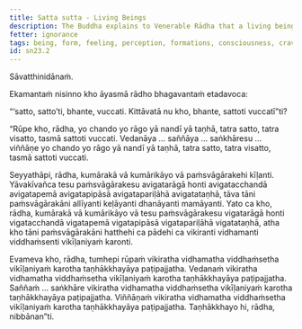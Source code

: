 ```yaml
---
title: Satta sutta - Living Beings
description: The Buddha explains to Venerable Rādha that a living being is defined by desire, passion, delight, and craving in form, feeling, perception, formations, and consciousness.
fetter: ignorance
tags: being, form, feeling, perception, formations, consciousness, craving, sn, sn22-34, sn23
id: sn23.2
---
```


Sāvatthinidānaṁ.

Ekamantaṁ nisinno kho āyasmā rādho bhagavantaṁ etadavoca:

“‘satto, satto’ti, bhante, vuccati. Kittāvatā nu kho, bhante, sattoti vuccatī”ti?

“Rūpe kho, rādha, yo chando yo rāgo yā nandī yā taṇhā, tatra satto, tatra visatto, tasmā sattoti vuccati. Vedanāya … saññāya … saṅkhāresu … viññāṇe yo chando yo rāgo yā nandī yā taṇhā, tatra satto, tatra visatto, tasmā sattoti vuccati.

Seyyathāpi, rādha, kumārakā vā kumārikāyo vā paṁsvāgārakehi kīḷanti. Yāvakīvañca tesu paṁsvāgārakesu avigatarāgā honti avigatacchandā avigatapemā avigatapipāsā avigatapariḷāhā avigatataṇhā, tāva tāni paṁsvāgārakāni allīyanti keḷāyanti dhanāyanti mamāyanti. Yato ca kho, rādha, kumārakā vā kumārikāyo vā tesu paṁsvāgārakesu vigatarāgā honti vigatacchandā vigatapemā vigatapipāsā vigatapariḷāhā vigatataṇhā, atha kho tāni paṁsvāgārakāni hatthehi ca pādehi ca vikiranti vidhamanti viddhaṁsenti vikīḷaniyaṁ karonti.

Evameva kho, rādha, tumhepi rūpaṁ vikiratha vidhamatha viddhaṁsetha vikīḷaniyaṁ karotha taṇhākkhayāya paṭipajjatha. Vedanaṁ vikiratha vidhamatha viddhaṁsetha vikīḷaniyaṁ karotha taṇhākkhayāya paṭipajjatha. Saññaṁ … saṅkhāre vikiratha vidhamatha viddhaṁsetha vikīḷaniyaṁ karotha taṇhākkhayāya paṭipajjatha. Viññāṇaṁ vikiratha vidhamatha viddhaṁsetha vikīḷaniyaṁ karotha taṇhākkhayāya paṭipajjatha. Taṇhākkhayo hi, rādha, nibbānan”ti.
